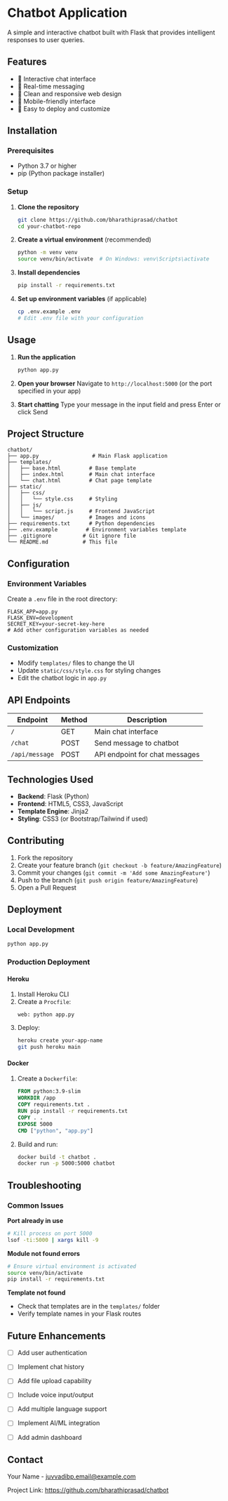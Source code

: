 # Chatbot Application

A simple and interactive chatbot built with Flask that provides intelligent responses to user queries.

## Features

- 🤖 Interactive chat interface
- 💬 Real-time messaging
- 🎨 Clean and responsive web design
- 📱 Mobile-friendly interface
- 🚀 Easy to deploy and customize


## Installation

### Prerequisites
- Python 3.7 or higher
- pip (Python package installer)

### Setup

1. **Clone the repository**
   ```bash
   git clone https://github.com/bharathiprasad/chatbot
   cd your-chatbot-repo
   ```

2. **Create a virtual environment** (recommended)
   ```bash
   python -m venv venv
   source venv/bin/activate  # On Windows: venv\Scripts\activate
   ```

3. **Install dependencies**
   ```bash
   pip install -r requirements.txt
   ```

4. **Set up environment variables** (if applicable)
   ```bash
   cp .env.example .env
   # Edit .env file with your configuration
   ```

## Usage

1. **Run the application**
   ```bash
   python app.py
   ```

2. **Open your browser**
   Navigate to `http://localhost:5000` (or the port specified in your app)

3. **Start chatting**
   Type your message in the input field and press Enter or click Send

## Project Structure

```
chatbot/
├── app.py                 # Main Flask application
├── templates/
│   ├── base.html         # Base template
│   ├── index.html        # Main chat interface
│   └── chat.html         # Chat page template
├── static/
│   ├── css/
│   │   └── style.css     # Styling
│   ├── js/
│   │   └── script.js     # Frontend JavaScript
│   └── images/           # Images and icons
├── requirements.txt      # Python dependencies
├── .env.example         # Environment variables template
├── .gitignore          # Git ignore file
└── README.md           # This file
```

## Configuration

### Environment Variables
Create a `.env` file in the root directory:

```env
FLASK_APP=app.py
FLASK_ENV=development
SECRET_KEY=your-secret-key-here
# Add other configuration variables as needed
```

### Customization
- Modify `templates/` files to change the UI
- Update `static/css/style.css` for styling changes
- Edit the chatbot logic in `app.py`

## API Endpoints

| Endpoint | Method | Description |
|---------|--------|-------------|
| `/` | GET | Main chat interface |
| `/chat` | POST | Send message to chatbot |
| `/api/message` | POST | API endpoint for chat messages |

## Technologies Used

- **Backend**: Flask (Python)
- **Frontend**: HTML5, CSS3, JavaScript
- **Template Engine**: Jinja2
- **Styling**: CSS3 (or Bootstrap/Tailwind if used)

## Contributing

1. Fork the repository
2. Create your feature branch (`git checkout -b feature/AmazingFeature`)
3. Commit your changes (`git commit -m 'Add some AmazingFeature'`)
4. Push to the branch (`git push origin feature/AmazingFeature`)
5. Open a Pull Request

## Deployment

### Local Development
```bash
python app.py
```

### Production Deployment

#### Heroku
1. Install Heroku CLI
2. Create a `Procfile`:
   ```
   web: python app.py
   ```
3. Deploy:
   ```bash
   heroku create your-app-name
   git push heroku main
   ```

#### Docker
1. Create a `Dockerfile`:
   ```dockerfile
   FROM python:3.9-slim
   WORKDIR /app
   COPY requirements.txt .
   RUN pip install -r requirements.txt
   COPY . .
   EXPOSE 5000
   CMD ["python", "app.py"]
   ```
2. Build and run:
   ```bash
   docker build -t chatbot .
   docker run -p 5000:5000 chatbot
   ```

## Troubleshooting

### Common Issues

**Port already in use**
```bash
# Kill process on port 5000
lsof -ti:5000 | xargs kill -9
```

**Module not found errors**
```bash
# Ensure virtual environment is activated
source venv/bin/activate
pip install -r requirements.txt
```

**Template not found**
- Check that templates are in the `templates/` folder
- Verify template names in your Flask routes

## Future Enhancements

- [ ] Add user authentication
- [ ] Implement chat history
- [ ] Add file upload capability
- [ ] Include voice input/output
- [ ] Add multiple language support
- [ ] Implement AI/ML integration
- [ ] Add admin dashboard


## Contact

Your Name - juvvadibp.email@example.com

Project Link: https://github.com/bharathiprasad/chatbot
